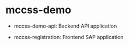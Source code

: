 # mccss-demo

+ mccss-demo-api: Backend API application

+ mccss-registration: Frontend SAP application

